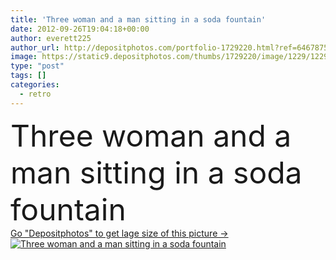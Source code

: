 ```yaml
---
title: 'Three woman and a man sitting in a soda fountain'
date: 2012-09-26T19:04:18+00:00
author: everett225
author_url: http://depositphotos.com/portfolio-1729220.html?ref=64678756
image: https://static9.depositphotos.com/thumbs/1729220/image/1229/12299339/api_thumb_450.jpg?forcejpeg=true
type: "post"
tags: []
categories: 
  - retro
---
```

<div aling="center">
            <font size="60"> Three woman and a man sitting in a soda fountain</font>   
</div>
<div>
    <a href='https://depositphotos.com/12299339/stock-photo-three-woman-and-a-man.html?ref=64678756' target=_blank > Go "Depositphotos" to get lage size of this picture ->
        <img href='https://depositphotos.com/12299339/stock-photo-three-woman-and-a-man.html?ref=64678756' src='https://static9.depositphotos.com/1729220/1229/i/950/depositphotos_12299339-stock-photo-three-woman-and-a-man.jpg?forcejpeg=true' alt='Three woman and a man sitting in a soda fountain' >
    </a>
</div>
